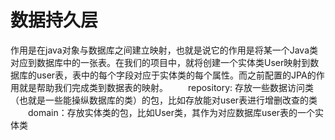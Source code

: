 # 数据持久层
作用是在java对象与数据库之间建立映射，也就是说它的作用是将某一个Java类对应到数据库中的一张表。在我们的项目中，就将创建一个实体类User映射到数据库的user表，表中的每个字段对应于实体类的每个属性。而之前配置的JPA的作用就是帮助我们完成类到数据表的映射。
  repository: 存放一些数据访问类（也就是一些能操纵数据库的类）的包，比如存放能对user表进行增删改查的类
  domain：存放实体类的包，比如User类，其作为对应数据库user表的一个实体类